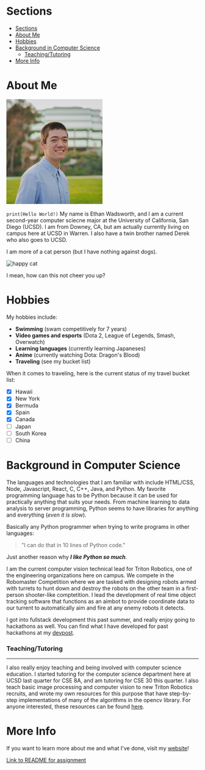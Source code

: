 # Sections
- [Sections](#sections)
- [About Me](#about-me)
- [Hobbies](#hobbies)
- [Background in Computer Science](#background-in-computer-science)
    - [Teaching/Tutoring](#teachingtutoring)
- [More Info](#more-info)

# About Me
<img src="./photo.jpg" alt="my photo"
	title="my photo" width="50%" height="50%" />

`print(Hello World!)` My name is Ethan Wadsworth, and I am a current second-year computer sciecne major at the University of California, San Diego (UCSD). I am from Downey, CA, but am actually currently living on campus here at UCSD in Warren. I also have a twin brother named Derek who also goes to UCSD.

I am more of a cat person (but I have nothing against dogs).

![happy cat](https://i.pinimg.com/474x/bf/f5/d0/bff5d074d399bdfec6071e9168398406.jpg)

I mean, how can this not cheer you up?

# Hobbies 

My hobbies include:
- **Swimming** (swam competitively for 7 years)
- **Video games and esports** (Dota 2, League of Legends, Smash, Overwatch)
- **Learning languages** (currently learning Japaneses)
- **Anime** (currently watching Dota: Dragon's Blood)
- **Traveling** (see my bucket list)

When it comes to traveling, here is the current status of my travel bucket list:
- [x] Hawaii
- [x] New York
- [x] Bermuda
- [x] Spain
- [x] Canada
- [ ] Japan
- [ ] South Korea
- [ ] China 

# Background in Computer Science

The languages and technologies that I am familiar with include HTML/CSS, Node, Javascript, React, C, C++, Java, and Python. My favorite programming language has to be Python because it can be used for practically anything that suits your needs. From machine learning to data analysis to server programming, Python seems to have libraries for anything and everything (*even it is slow*). 

Basically any Python programmer when trying to write programs in other languages:
> "I can do that in 10 lines of Python code."

Just another reason why **_I like Python so much_**.

I am the current computer vision technical lead for Triton Robotics, one of the engineering organizations here on campus. We compete in the Robomaster Competition where we are tasked with designing robots armed with turrets to hunt down and destroy the robots on the other team in a first-person shooter-like comptetition. I lead the development of real time object tracking software that functions as an aimbot to provide coordinate data to our turrent to automatically aim and fire at any enemy robots it detects. 

I got into fullstack development this past summer, and really enjoy going to hackathons as well. You can find what I have developed for past hackathons at my [devpost](https://devpost.com/ethan-seiji-wads?ref_content=user-portfolio&ref_feature=portfolio&ref_medium=global-nav).


### Teaching/Tutoring

---

I also really enjoy teaching and being involved with computer science education. I started tutoring for the computer science department here at UCSD last quarter for CSE 8A, and am tutoring for CSE 30 this quarter. I also teach basic image processing and computer vision to new Triton Robotics recruits, and wrote my own resources for this purpose that have step-by-step implementations of many of the algorithms in the opencv library. For anyone interested, these resources can be found [here](https://github.com/EthanWadsworth/TR_CV_Notes).

# More Info
If you want to learn more about me and what I've done, visit my [website](https://ethanwadsworth.github.io/)!

[Link to README for assignment](README.md)